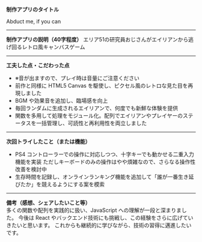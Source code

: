 **制作アプリのタイトル**

Abduct me, if you can

---

**制作アプリの説明（40字程度）**
エリア51の研究員おじさんがエイリアンから逃げ回るレトロ風キャンバスゲーム

---

**工夫した点・こだわった点**

* ※音が出ますので、プレイ時は音量にご注意ください
* 前作と同様に HTML5 Canvas を駆使し、ピクセル風のレトロな見た目を再現しました
* BGM や効果音を追加し、臨場感を向上
* 毎回ランダムに生成されるエイリアンで、何度でも新鮮な体験を提供
* 関数を多用して処理をモジュール化。配列でエイリアンやプレイヤーのステータスを一括管理し、可読性と再利用性を両立しました

---

**次回トライしたこと（または機能）**

* PS4 コントローラーでの操作に対応しつつ、十字キーでも動かせる二重入力機能を実装
  ただしキーボードのみの操作はやや煩雑なので、さらなる操作性改善を検討中
* 生存時間を記録し、オンラインランキング機能を追加して「誰が一番生き延びたか」を競えるようにする案を模索

---

**備考（感想、シェアしたいこと等）**<br>
多くの関数や配列を実践的に扱い、JavaScript への理解が一段と深まりました。
今後は React やバックエンド技術にも挑戦し、この経験をさらに広げていきたいと思います。
これからも継続的に学びながら、技術の習得に邁進したいです。
